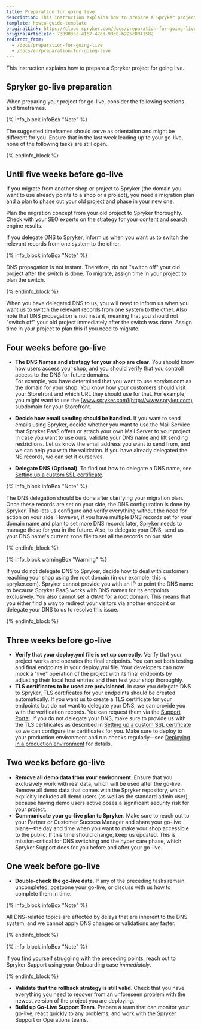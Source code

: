 ```yaml
---
title: Preparation for going live
description: This instruction explains how to prepare a Spryker project for going live.
template: howto-guide-template
originalLink: https://cloud.spryker.com/docs/preparation-for-going-live
originalArticleId: 738903ac-4167-47ed-93c8-b225c8041582
redirect_from:
  - /docs/preparation-for-going-live
  - /docs/en/preparation-for-going-live
---
```


This instruction explains how to prepare a Spryker project for going live.

## Spryker go-live preparation

When preparing your project for go-live, consider the following sections and timeframes. 

{% info_block infoBox "Note" %}

The suggested timeframes should serve as orientation and might be different for you. Ensure that in the last week leading up to your go-live, none of the following tasks are still open.

{% endinfo_block %}

## Until five weeks before go-live

If you migrate from another shop or project to Spryker (the domain you want to use already points to a shop or a project), you need a migration plan and a plan to phase out your old project and phase in your new one. 

Plan the migration concept from your old project to Spryker thoroughly. Check with your SEO experts on the strategy for your content and search engine results. 

If you delegate DNS to Spryker, inform us when you want us to switch the relevant records from one system to the other.

{% info_block infoBox "Note" %}

DNS propagation is not instant. Therefore, do not "switch off" your old project after the switch is done. To migrate, assign time in your project to plan the switch.

{% endinfo_block %}

When you have delegated DNS to us, you will need to inform us when you want us to switch the relevant records from one system to the other. Also note that DNS propagation is not instant, meaning that you should not "switch off" your old project immediately after the switch was done. Assign time in your project to plan this if you need to migrate.

## Four weeks before go-live

- **The DNS Names and strategy for your shop are clear**. You should know how users access your shop, and you should verify that you controll access to the DNS for future domains. <br>For example, you have determined that you want to use spryker.com as the domain for your shop. You know how your customers should visit your Storefront and which URL they should use for that. For example, you might want to use the [www.spryker.com](http://www.spryker.com) subdomain for your Storefront.

- **Decide how email sending should be handled.** If you want to send emails using Spryker, decide whether you want to use the Mail Service that Spryker PaaS offers or attach your own Mail Server to your project. In case you want to use ours, validate your DNS name and lift sending restrictions. Let us know the email address you want to send from, and we can help you with the validation. If you have already delegated the NS records, we can set it ourselves.
- **Delegate DNS (Optional)**. To find out how to delegate a DNS name, see [Setting up a custom SSL certificate](https://docs.spryker.com/docs/cloud/dev/spryker-cloud-commerce-os/setting-up-a-custom-ssl-certificate.html).

{% info_block infoBox "Note" %}
	
The DNS delegation should be done after clarifying your migration plan. Once these records are set on your side, the DNS configuration is done by Spryker. This lets us configure and verify everything without the need for action on your side. However, if you have multiple DNS records set for your domain name and plan to set more DNS records later, Spryker needs to manage those for you in the future. Also, to delegate your DNS, send us your DNS name's current zone file to set all the records on our side.
	
{% endinfo_block %}

{% info_block warningBox "Warning" %}

If you do not delegate DNS to Spryker, decide how to deal with customers reaching your shop using the root domain (in our example, this is spryker.com). Spryker cannot provide you with an IP to point the DNS name to because Spryker PaaS works with DNS names for its endpoints exclusively.  You also cannot set a `CNAME` for a root domain. This means that you either find a way to redirect your visitors via another endpoint or delegate your DNS to us to resolve this issue.

{% endinfo_block %}

## Three weeks before go-live

- **Verify that your deploy.yml file is set up correctly**. Verify that your project works and operates the final endpoints. You can set both testing and final endpoints in your deploy.yml file. Your developers can now mock a "live" operation of the project with its final endpoints by adjusting their local host entries and then test your shop thoroughly.
- **TLS certificates to be used are provisioned**. In case you delegate DNS to Spryker, TLS certificates for your endpoints should be created automatically. If you want us to create a TLS certificate for your endpoints but do not want to delegate your DNS, we can provide you with the verification records. You can request them via the [Support Portal](https://support.spryker.com). If you do not delegate your DNS, make sure to provide us with the TLS certificates as described in [Setting up a custom SSL certificate](https://docs.spryker.com/docs/cloud/dev/spryker-cloud-commerce-os/setting-up-a-custom-ssl-certificate.html#next-step) so we can configure the certificates for you.
Make sure to deploy to your production environment and run checks regularly—see [Deploying in a production environment](https://docs.spryker.com/docs/cloud/dev/spryker-cloud-commerce-os/deploying-in-a-production-environment.html) for details.

## Two weeks before go-live

- **Remove all demo data from your environment**. Ensure that you exclusively work with real data, which will be used after the go-live. Remove all demo data that comes with the Spryker repository, which explicitly includes all demo users (as well as the standard admin user), because having demo users active poses a significant security risk for your project.
- **Communicate your go-live plan to Spryker**. Make sure to reach out to your Partner or Customer Success Manager and share your go-live plans—the day and time when you want to make your shop accessible to the public. If this time should change, keep us updated. This is mission-critical for DNS switching and the hyper care phase, which Spryker Support does for you before and after your go-live.

## One week before go-live

- **Double-check the go-live date**. If any of the preceding tasks remain uncompleted, postpone your go-live, or discuss with us how to complete them in time.

{% info_block infoBox "Note" %}
		
All DNS-related topics are affected by delays that are inherent to the DNS system, and we cannot apply DNS changes or validations any faster. 

{% endinfo_block %}

{% info_block infoBox "Note" %}
	
If you find yourself struggling with the preceding points, reach out to Spryker Support using your Onboarding case *immediately*.
	
{% endinfo_block %}

- **Validate that the rollback strategy is still valid**. Check that you have everything you need to recover from an unforeseen problem with the newest version of the project you are deploying.
- **Build up Go-Live Support Team**. Prepare a team that can monitor your go-live, react quickly to any problems, and work with the Spryker Support or Operations teams.
